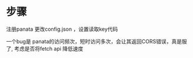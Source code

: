 # 步骤 
注册panata
更改config.json ，设置读取key代码

一个bug是 panata的访问频次，短时访问多次，会让其返回CORS错误，真是服了, 考虑是否将fetch api 降低速度


